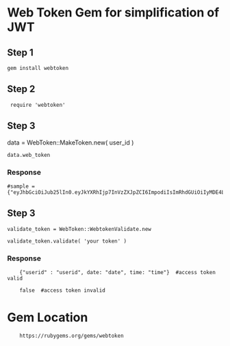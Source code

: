 # Web Token Gem for simplification of JWT

## Step 1
	gem install webtoken

## Step 2

	 require 'webtoken'
	 
## Step 3
 
   data = WebToken::MakeToken.new( user_id )

    data.web_token  

###  Response
   
    #sample = {"eyJhbGciOiJub25lIn0.eyJkYXRhIjp7InVzZXJpZCI6ImpodiIsImRhdGUiOiIyMDE4LTA1LTI1IiwidGltZSI6IjIwMTgtMDUtMjUgMTI6Mzk6MzIgKzA1MzAifX0."}


## Step 3

    validate_token = WebToken::WebtokenValidate.new

    validate_token.validate( 'your token' )

###    Response
		{"userid" : "userid", date: "date", time: "time"}  #access token valid

		false  #access token invalid


# Gem Location
		https://rubygems.org/gems/webtoken